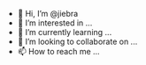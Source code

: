 - 👋 Hi, I’m @jiebra
- 👀 I’m interested in ...
- 🌱 I’m currently learning ...
- 💞️ I’m looking to collaborate on ...
- 📫 How to reach me ...

<!---
jiebra/jiebra is a ✨ special ✨ repository because its `README.md` (this file) appears on your GitHub profile.
You can click the Preview link to take a look at your changes.
--->
